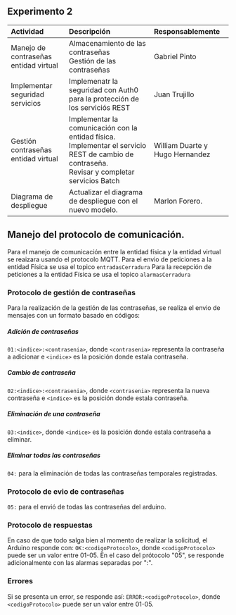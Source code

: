 ## Experimento 2
**Actividad**|**Descripción**|**Responsablemente**
:--|:--|:--
Manejo de contraseñas entidad virtual|Almacenamiento de las contraseñas <br>Gestión de las contraseñas|Gabriel Pinto
Implementar seguridad servicios| Implemenatr la seguridad con Auth0 para la protección de los serviciós REST|Juan Trujillo
Gestión contraseñas entidad virtual|Implementar la comunicación con la entidad física.<br>Implementar el servicio REST de cambio de contraseña.<br>Revisar y completar servicios Batch|William Duarte y Hugo Hernandez
Diagrama de despliegue|Actualizar el diagrama de despliegue con el nuevo modelo.|Marlon Forero.

## Manejo del protocolo de comunicación.

Para el manejo de comunicación entre la entidad física y la entidad virtual se reaizara usando el protocolo MQTT.
Para el envio de peticiones a la entidad Física se usa el topico ``` entradasCerradura ```
Para la recepción de peticiones a la entidad Física se usa el topico ``` alarmasCerradura ```

### Protocolo de gestión de contraseñas 

Para la realización de la gestión de las contraseñas, se realiza el envio de mensajes con un formato basado en códigos:

##### Adición de contraseñas 

``` 01:<indice>:<contrasenia> ```, donde ``` <contrasenia> ``` representa la contraseña a adicionar e ``` <indice> ``` es la posición donde estala contraseña.

##### Cambio de contraseña 

``` 02:<indice>:<contrasenia> ```, donde ``` <contrasenia> ``` representa la nueva contraseña e ``` <indice> ``` es la posición donde estala contraseña.

##### Eliminación de una contraseña

``` 03:<indice> ```, donde  ``` <indice> ``` es la posición donde estala contraseña a eliminar.

##### Eliminar todas las contraseñas

``` 04: ``` para la eliminación de todas las contraseñas temporales registradas.

### Protocolo de evio de contraseñas

``` 05: ```  para el envió de todas las contraseñas del arduino.

### Protocolo de respuestas

En caso de que todo salga bien al momento de realizar la solicitud, el Arduino responde con:
``` OK:<codigoProtocolo> ```, donde ``` <codigoProtocolo> ``` puede ser un valor entre 01-05.
En el caso del prótocolo "05", se responde adicionalmente con las alarmas separadas por ":".

### Errores

Si se presenta un error, se responde así:
``` ERROR:<codigoProtocolo> ```, donde ``` <codigoProtocolo> ``` puede ser un valor entre 01-05. 

